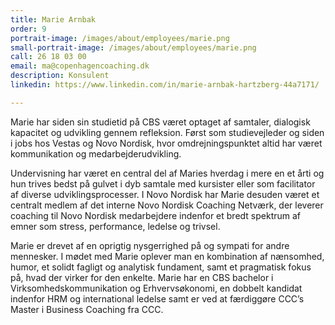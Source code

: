 ```yaml
---
title: Marie Arnbak
order: 9
portrait-image: /images/about/employees/marie.png
small-portrait-image: /images/about/employees/marie.png
call: 26 18 03 00
email: ma@copenhagencoaching.dk
description: Konsulent
linkedin: https://www.linkedin.com/in/marie-arnbak-hartzberg-44a7171/

---
```

Marie har siden sin studietid på CBS været optaget af samtaler, dialogisk kapacitet og udvikling gennem refleksion. Først som studievejleder og siden i jobs hos Vestas og Novo Nordisk, hvor omdrejningspunktet altid har været kommunikation og medarbejderudvikling.

Undervisning har været en central del af Maries hverdag i mere en et årti og hun trives bedst på gulvet i dyb samtale med kursister eller som facilitator af diverse udviklingsprocesser. I Novo Nordisk har Marie desuden været et centralt medlem af det interne Novo Nordisk Coaching Netværk, der leverer coaching til Novo Nordisk medarbejdere indenfor et bredt spektrum af emner som stress, performance, ledelse og trivsel.

Marie er drevet af en oprigtig nysgerrighed på og sympati for andre mennesker. I mødet med Marie oplever man en kombination af nænsomhed, humor, et solidt fagligt og analytisk fundament, samt et pragmatisk fokus på, hvad der virker for den enkelte. Marie har en CBS bachelor i Virksomhedskommunikation og Erhvervsøkonomi, en dobbelt kandidat indenfor HRM og international ledelse samt er ved at færdiggøre CCC’s Master i Business Coaching fra CCC.